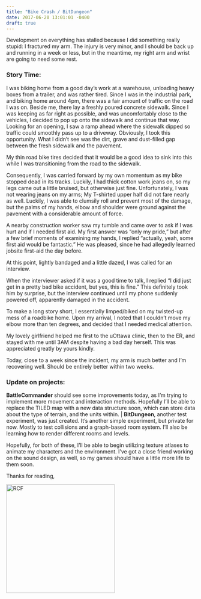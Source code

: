 ```yaml
---
title: "Bike Crash / BitDungeon"
date: 2017-06-20 13:01:01 -0400
draft: true
---
```


Development on everything has stalled because I did something really stupid: I fractured my arm. The injury is very minor, and I should be back up and running in a week or less, but in the meantime, my right arm and wrist are going to need some rest.

### Story Time:

I was biking home from a good day’s work at a warehouse, unloading heavy boxes from a trailer, and was rather tired. Since I was in the industrial park, and biking home around 4pm, there was a fair amount of traffic on the road I was on. Beside me, there lay a freshly poured concrete sidewalk. Since I was keeping as far right as possible, and was uncomfortably close to the vehicles, I decided to pop up onto the sidewalk and continue that way. Looking for an opening, I saw a ramp ahead where the sidewalk dipped so traffic could smoothly pass up to a driveway. Obviously, I took this opportunity. What I didn’t see was the dirt, grave and dust-filled gap between the fresh sidewalk and the pavement.

My thin road bike tires decided that it would be a good idea to sink into this while I was transitioning from the road to the sidewalk.

Consequently, I was carried forward by my own momentum as my bike stopped dead in its tracks. Luckily, I had thick cotton work jeans on, so my legs came out a little bruised, but otherwise just fine. Unfortunately, I was not wearing jeans on my arms; My T-shirted upper half did not fare nearly as well. Luckily, I was able to clumsily roll and prevent most of the damage, but the palms of my hands, elbow and shoulder were ground against the pavement with a considerable amount of force.

A nearby construction worker saw my tumble and came over to ask if I was hurt and if I needed first aid. My first answer was “only my pride,” but after a few brief moments of examining my hands, I replied “actually, yeah, some first aid would be fantastic.” He was pleased, since he had allegedly learned jobsite first-aid the day before.

At this point, lightly bandaged and a little dazed, I was called for an interview.

When the interviewer asked if it was a good time to talk, I replied “I did just get in a pretty bad bike accident, but yes, this is fine.” This definitely took him by surprise, but the interview continued until my phone suddenly powered off, apparently damaged in the accident.

To make a long story short, I essentially limped/biked on my twisted-up mess of a roadbike home. Upon my arrival, I noted that I couldn’t move my elbow more than ten degrees, and decided that I needed medical attention.

My lovely girlfriend helped me first to the uOttawa clinic, then to the ER, and stayed with me until 3AM despite having a bad day herself. This was appreciated greatly by yours kindly.

Today, close to a week since the incident, my arm is much better and I’m recovering well. Should be entirely better within two weeks.

### Update on projects:

**BattleCommander** should see some improvements today, as I’m trying to implement more movement and interaction methods. Hopefully I’ll be able to replace the TILED map with a new data structure soon, which can store data about the type of terrain, and the units within. | **BitDungeon**, another test experiment, was just created. It’s another simple experiment, but private for now. Mostly to test collisions and a graph-based room system. I’ll also be learning how to render different rooms and levels.

Hopefully, for both of these, I’ll be able to begin utilizing texture atlases to animate my characters and the environment. I’ve got a close friend working on the sound design, as well, so my games should have a little more life to them soon.

Thanks for reading,

<img src="/legacy/art/s.png" alt="RCF" style="border-radius:0; width: 289px;"/>
